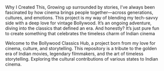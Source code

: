 Why I Created This,
Growing up surrounded by stories, 
I’ve always been fascinated by
how cinema brings people together—across
generations, cultures, and emotions. This
project is my way of blending my tech-savvy 
side with a deep love for vintage Bollywood.
It’s an ongoing adventure, diving into the 
classics that defined an era. And honestly? 
It’s just pure fun to create something
that celebrates the timeless charm of
Indian cinema

Welcome to the Bollywood Classics Hub, 
a project born from my love for cinema, 
culture, and storytelling. 
This repository is a tribute to the golden era of
Indian movies, legendary filmmakers,
and the art of timeless storytelling. 
Exploring the cultural contributions of various 
states to Indian cinema.
